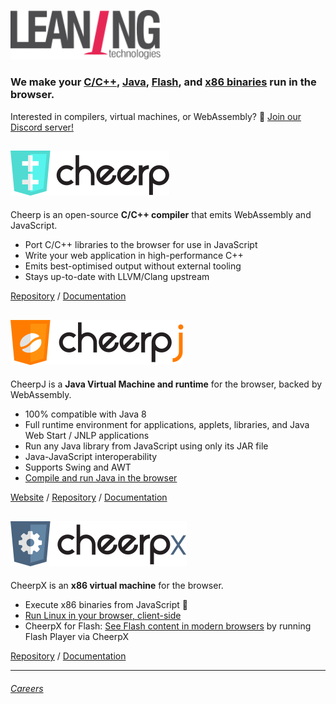 <a href="https://leaningtech.com"><img alt="Leaning Technologies" src="/profile/company-logotype.svg" width="240" /></a>

### We make your [C/C++][cheerp], [Java][cheerpj], [Flash][cheerpx-flash], and [x86 binaries][webvm] run in the browser.

Interested in compilers, virtual machines, or WebAssembly? 👀 
[Join our Discord server!](https://discord.gg/qBMHpK9Kqv)


## [![Cheerp](/profile/cheerp-logotype.svg?6)][cheerp]

Cheerp is an open-source **C/C++ compiler** that emits WebAssembly and JavaScript. 

- Port C/C++ libraries to the browser for use in JavaScript
- Write your web application in high-performance C++
- Emits best-optimised output without external tooling
- Stays up-to-date with LLVM/Clang upstream

[Repository][cheerp] / [Documentation](https://labs.leaningtech.com/cheerp) 


## [![CheerpJ](/profile/cheerpj-logotype.svg?7)][cheerpj]

CheerpJ is a **Java Virtual Machine and runtime** for the browser, backed by WebAssembly.

- 100% compatible with Java 8
- Full runtime environment for applications, applets, libraries, and Java Web Start / JNLP applications
- Run any Java library from JavaScript using only its JAR file
- Java-JavaScript interoperability
- Supports Swing and AWT
- [Compile and run Java in the browser](https://javafiddle.leaningtech.com/)

[Website](https://cheerpj.com) / [Repository][cheerpj] / [Documentation](https://labs.leaningtech.com/cheerpj3) 

## [![CheerpX](/profile/cheerpx-logotype.svg?7)][webvm]

CheerpX is an **x86 virtual machine** for the browser.

- Execute x86 binaries from JavaScript 🤯
- [Run Linux in your browser, client-side][webvm]
- CheerpX for Flash: [See Flash content in modern browsers][cheerpx-flash] by running Flash Player via CheerpX

[Repository][cheerpj] / [Documentation](https://labs.leaningtech.com/cheerpx) 


---

###### [Careers](https://leaningtech.freshteam.com/jobs)

[cheerp]: https://github.com/leaningtech/cheerp-meta
[cheerpj]: https://github.com/leaningtech/cheerpj-meta
[webvm]: https://github.com/leaningtech/webvm
[cheerpx-flash]: https://labs.leaningtech.com/cheerpx/for-flash/
